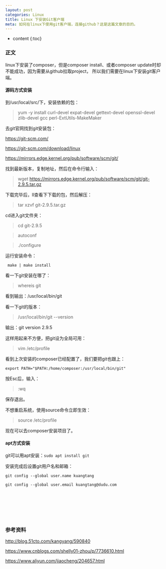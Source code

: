 ```yaml
---
layout: post
categories: Linux
title: Linux 下安装Git客户端
meta: 如何在linux下使用git客户端，连接github？这是这篇文章的目的。
---
```

* content
{:toc}

### 正文

linux下安装了composer，但是composer install、或者composer update时却不能成功，因为需要从github拉取project，
所以我们需要在linux下安装git客户端。

#### 源码方式安装

到/usr/local/src/下，安装依赖的包：

> yum -y install curl-devel expat-devel gettext-devel openssl-devel zlib-devel gcc perl-ExtUtils-MakeMaker

去git官网找到git安装包：

<https://git-scm.com/>

<https://git-scm.com/download/linux>

<https://mirrors.edge.kernel.org/pub/software/scm/git/>

找到最新版本，复制地址，然后在命令行输入：

> wget https://mirrors.edge.kernel.org/pub/software/scm/git/git-2.9.5.tar.gz

下载完毕后，ll查看下下载的包，然后解压：

> tar xzvf git-2.9.5.tar.gz

cd进入git文件夹：

> cd git-2.9.5

> autoconf

> ./configure

运行安装命令：

```
 make | make install
```

看一下git安装在哪了：

> whereis git

看到输出：/usr/local/bin/git

看一下git的版本：

> /usr/local/bin/git --version

输出：git version 2.9.5

这样用起来不方便，把git设为全局可用：

> vim /etc/profile

看到上次安装的composer已经配置了，我们要把git也跟上：

```
export PATH="$PATH:/home/composer:/usr/local/bin/git"
```

按Esc后，输入：

> :wq

保存退出。

不想重启系统，使用source命令立即生效：

> source /etc/profile

现在可以去composer安装项目了。

#### apt方式安装

git可以用apt安装：`sudo apt install git`

安装完成后设置git用户名和邮箱：

`git config --global user.name kuangtang`

`git config --global user.email kuangtang@dudu.com`

<br/><br/><br/><br/><br/>
### 参考资料

<http://blog.51cto.com/kangyang/590840>

<https://www.cnblogs.com/shelly01-zhou/p/7736610.html>

<https://www.aliyun.com/jiaocheng/204657.html>

